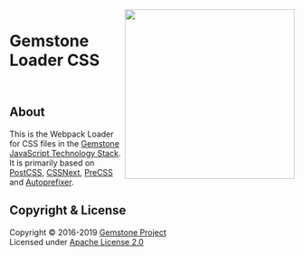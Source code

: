 
<img src="https://rawgit.com/gemstonejs/gemstone-artwork/master/gemstone-logo-white.svg" width="300" align="right" alt=""/>

Gemstone Loader CSS
===================

<p/>
<img src="https://nodei.co/npm/gemstone-loader-css.png?downloads=true&stars=true" alt=""/>
<p/>
<img src="https://david-dm.org/rse/gemstone-loader-css.png" alt=""/>

About
-----

This is the Webpack Loader for CSS files in the
[Gemstone JavaScript Technology Stack](http://gemstonejs.com).
It is primarily based on [PostCSS](http://postcss.org/), [CSSNext](http://cssnext.io/),
[PreCSS](https://jonathantneal.github.io/precss/) and [Autoprefixer](https://autoprefixer.github.io/).

Copyright &amp; License
-----------------------

Copyright &copy; 2016-2019 [Gemstone Project](http://gemstonejs.com)<br/>
Licensed under [Apache License 2.0](https://spdx.org/licenses/Apache-2.0)

